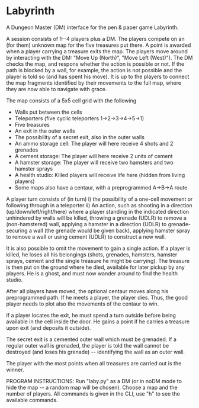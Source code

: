 # Labyrinth
A Dungeon Master (DM) interface for the pen & paper game Labyrinth.

A session consists of 1--4 players plus a DM.
The players compete on an (for them) unknown map for 
the five treasures put there. A point is awarded when
a player carrying a treasure exits the map. The players 
move around by  interacting with the DM: "Move Up (North)", 
"Move Left (West)"). The DM checks the map, and respons whether 
the action is possible or not. If the path is blocked by a wall, for 
example, the action is not possible and the player is told so
(and has spent his move). It is up to the players to connect
the map fragments identified by their movements to the full
map, where they are now able to navigate with grace.

The map consists of a 5x5 cell grid with the following
* Walls put between the cells
* Teleporters (five cyclic teleporters 1->2->3->4->5->1)
* Five treasures
* An exit in the outer walls
* The possibility of a secret exit, also in the outer walls
* An ammo storage cell: The player will here receive 4 shots and 2 grenades
* A cement storage: The player will here receive 2 units of cement
* A hamster storage: The player will receive two hamsters and two hamster sprays
* A health studio: Killed players will receive life here (hidden from living players)
* Some maps also have a centaur, with a preprogrammed A->B->A route

A player turn consists of (in turn)
i) the possibility of a one-cell movement or following through in a teleporter
ii) An action, such as shooting in a direction (up/down/left/right/here) where
	a player standing in the indicated direction unhindered by walls will be killed,
	throwing a grenade (UDLR) to remove a (non-hamstered) wall, applying a hamster
	in a direction (UDLR) to grenade-securing a wall (the grenade would be given back),
	applying hamster spray to remove a wall or using cement (UDLR) to construct a new wall.
	
It is also possible to omit the movement to gain a single action.
If a player is killed, he loses all his belongings (shots, grenades, hamsters, hamster sprays, 
cement and the single treasure he might be carrying). The treasure is then put on the 
ground where he died, available for later pickup by any players. 
He is a ghost, and must now wander around to find the health studio.

After all players have moved, the optional centaur moves along his preprogrammed path. If he
meets a player, the player dies. Thus, the good player needs to plot also the movements of
the centaur to win.

If a player locates the exit, he must spend a turn outside before being available in the cell
inside the door. He gains a point if he carries a treasure upon exit (and deposits it outside).

The secret exit is a cemented outer wall which must be grenaded. If a regular outer wall is
grenaded, the player is told the wall cannot be destroyed (and loses his grenade) -- identifying
the wall as an outer wall.

The player with the most points when all treasures are carried out is the winner.

PROGRAM INSTRUCTIONS:
Run "laby.py" as a DM (or in noDM mode to hide the map -- a random map will be chosen). Choose
a map and the number of players. All commands is given in the CLI, use "h" to see the available
commands.
